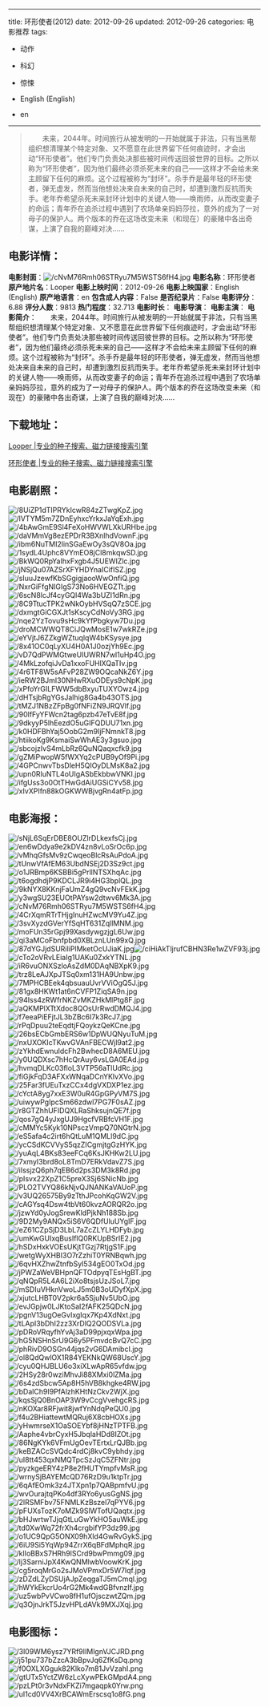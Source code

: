 
---
title: 环形使者(2012)
date: 2012-09-26
updated: 2012-09-26
categories: 电影推荐
tags:
- 动作
- 科幻
- 惊悚

- English (English)
- en
---


> 　　未来，2044年。时间旅行从被发明的一开始就属于非法，只有当黑帮组织想清理某个特定对象、又不愿意在此世界留下任何痕迹时，才会出动“环形使者”。他们专门负责处决那些被时间传送回彼世界的目标。之所以称为“环形使者”，因为他们最终必须杀死未来的自己——这样才不会给未来主顾留下任何的麻烦。这个过程被称为“封环”。杀手乔是最年轻的环形使者，弹无虚发，然而当他想处决来自未来的自己时，却遭到激烈反抗而失手。老年乔希望杀死未来封环计划中的关键人物——唤雨师，从而改变妻子的命运；青年乔在追杀过程中遇到了农场单亲妈妈莎拉，意外的成为了一对母子的保护人。两个版本的乔在这场改变未来（和现在）的豪赌中各出奇谋，上演了自我的巅峰对决......

## **电影详情**：

**电影封面**：<img src="https://image.tmdb.org/t/p/w200/cNvM76Rmh06STRyu7M5WSTS6fH4.jpg" alt="/cNvM76Rmh06STRyu7M5WSTS6fH4.jpg" title="/cNvM76Rmh06STRyu7M5WSTS6fH4.jpg">
**电影名称**：环形使者
**原产地片名**：Looper
**电影上映时间**：2012-09-26
**电影上映国家**：English (English)
**原产地语言**：en
**包含成人内容**：False
**是否纪录片**：False
**电影评分**：6.88
**评分人数**：9813
**热门程度**：32.713
**电影时长**：
**电影导演**：
**电影主演**：
**电影简介**：　　未来，2044年。时间旅行从被发明的一开始就属于非法，只有当黑帮组织想清理某个特定对象、又不愿意在此世界留下任何痕迹时，才会出动“环形使者”。他们专门负责处决那些被时间传送回彼世界的目标。之所以称为“环形使者”，因为他们最终必须杀死未来的自己——这样才不会给未来主顾留下任何的麻烦。这个过程被称为“封环”。杀手乔是最年轻的环形使者，弹无虚发，然而当他想处决来自未来的自己时，却遭到激烈反抗而失手。老年乔希望杀死未来封环计划中的关键人物——唤雨师，从而改变妻子的命运；青年乔在追杀过程中遇到了农场单亲妈妈莎拉，意外的成为了一对母子的保护人。两个版本的乔在这场改变未来（和现在）的豪赌中各出奇谋，上演了自我的巅峰对决......

## **下载地址**：
[Looper |专业的种子搜索、磁力链接搜索引擎](https://movie.amd794.com:2083/?search=Looper&ordering=&mode=match_phrase&page_size=10&page=1)

[环形使者 |专业的种子搜索、磁力链接搜索引擎](https://movie.amd794.com:2083/?search=%E7%8E%AF%E5%BD%A2%E4%BD%BF%E8%80%85&ordering=&mode=match_phrase&page_size=10&page=1)
 

## **电影剧照**：
<img src="https://image.tmdb.org/t/p/original/8UiZP1dTIPRYkIcwR84zZTwgKpZ.jpg" alt="/8UiZP1dTIPRYkIcwR84zZTwgKpZ.jpg" title="/8UiZP1dTIPRYkIcwR84zZTwgKpZ.jpg"><img src="https://image.tmdb.org/t/p/original/lVTYM5m7ZDnEyhxcYrkxJaYqExh.jpg" alt="/lVTYM5m7ZDnEyhxcYrkxJaYqExh.jpg" title="/lVTYM5m7ZDnEyhxcYrkxJaYqExh.jpg"><img src="https://image.tmdb.org/t/p/original/4bAwGmE9Sl4FeXoHWVWLXkURHbe.jpg" alt="/4bAwGmE9Sl4FeXoHWVWLXkURHbe.jpg" title="/4bAwGmE9Sl4FeXoHWVWLXkURHbe.jpg"><img src="https://image.tmdb.org/t/p/original/daVMmVg8ezEPDrR3BXnlhdVownF.jpg" alt="/daVMmVg8ezEPDrR3BXnlhdVownF.jpg" title="/daVMmVg8ezEPDrR3BXnlhdVownF.jpg"><img src="https://image.tmdb.org/t/p/original/ibm6NuTMI2linSGaEwOy3sQV8Oa.jpg" alt="/ibm6NuTMI2linSGaEwOy3sQV8Oa.jpg" title="/ibm6NuTMI2linSGaEwOy3sQV8Oa.jpg"><img src="https://image.tmdb.org/t/p/original/1sydL4Uphc8VYmEO8jCl8mkqwSD.jpg" alt="/1sydL4Uphc8VYmEO8jCl8mkqwSD.jpg" title="/1sydL4Uphc8VYmEO8jCl8mkqwSD.jpg"><img src="https://image.tmdb.org/t/p/original/BkWQ0RpYaIhxFxgb4J5UEWIZlc.jpg" alt="/BkWQ0RpYaIhxFxgb4J5UEWIZlc.jpg" title="/BkWQ0RpYaIhxFxgb4J5UEWIZlc.jpg"><img src="https://image.tmdb.org/t/p/original/jNSjQu07AZSrXFYHDYnaICifISZ.jpg" alt="/jNSjQu07AZSrXFYHDYnaICifISZ.jpg" title="/jNSjQu07AZSrXFYHDYnaICifISZ.jpg"><img src="https://image.tmdb.org/t/p/original/sIuuJzewfKbSGgigjaooWwOnfiQ.jpg" alt="/sIuuJzewfKbSGgigjaooWwOnfiQ.jpg" title="/sIuuJzewfKbSGgigjaooWwOnfiQ.jpg"><img src="https://image.tmdb.org/t/p/original/NxrGiFfgNIGIgS73No6HVEGZTt.jpg" alt="/NxrGiFfgNIGIgS73No6HVEGZTt.jpg" title="/NxrGiFfgNIGIgS73No6HVEGZTt.jpg"><img src="https://image.tmdb.org/t/p/original/6scN8lcJf4cyGQl4Wa3bUZI1dRn.jpg" alt="/6scN8lcJf4cyGQl4Wa3bUZI1dRn.jpg" title="/6scN8lcJf4cyGQl4Wa3bUZI1dRn.jpg"><img src="https://image.tmdb.org/t/p/original/8C9TtucTPK2wNkOybHVSqQ7zSCE.jpg" alt="/8C9TtucTPK2wNkOybHVSqQ7zSCE.jpg" title="/8C9TtucTPK2wNkOybHVSqQ7zSCE.jpg"><img src="https://image.tmdb.org/t/p/original/dxmgtGiCGXJt1sKscyCdNoVy3RG.jpg" alt="/dxmgtGiCGXJt1sKscyCdNoVy3RG.jpg" title="/dxmgtGiCGXJt1sKscyCdNoVy3RG.jpg"><img src="https://image.tmdb.org/t/p/original/nqe2YzTovu9sHc9kYfPbgkyw7Du.jpg" alt="/nqe2YzTovu9sHc9kYfPbgkyw7Du.jpg" title="/nqe2YzTovu9sHc9kYfPbgkyw7Du.jpg"><img src="https://image.tmdb.org/t/p/original/droMCWWQT8CiJQwMosE1w7wkRZe.jpg" alt="/droMCWWQT8CiJQwMosE1w7wkRZe.jpg" title="/droMCWWQT8CiJQwMosE1w7wkRZe.jpg"><img src="https://image.tmdb.org/t/p/original/eYVjtJ6ZZkgWZtuqlqW4bKSysye.jpg" alt="/eYVjtJ6ZZkgWZtuqlqW4bKSysye.jpg" title="/eYVjtJ6ZZkgWZtuqlqW4bKSysye.jpg"><img src="https://image.tmdb.org/t/p/original/8x41OC0qLyXU4H0A1J0ozjYh9Ec.jpg" alt="/8x41OC0qLyXU4H0A1J0ozjYh9Ec.jpg" title="/8x41OC0qLyXU4H0A1J0ozjYh9Ec.jpg"><img src="https://image.tmdb.org/t/p/original/vD7QdPWMGtweUIUWRN7wl1uHp4O.jpg" alt="/vD7QdPWMGtweUIUWRN7wl1uHp4O.jpg" title="/vD7QdPWMGtweUIUWRN7wl1uHp4O.jpg"><img src="https://image.tmdb.org/t/p/original/4MkLzofqiJvDa1xxoFUHlXQaTIv.jpg" alt="/4MkLzofqiJvDa1xxoFUHlXQaTIv.jpg" title="/4MkLzofqiJvDa1xxoFUHlXQaTIv.jpg"><img src="https://image.tmdb.org/t/p/original/4r6TF8W5sAFvP28ZW9OQcaNkZ6Y.jpg" alt="/4r6TF8W5sAFvP28ZW9OQcaNkZ6Y.jpg" title="/4r6TF8W5sAFvP28ZW9OQcaNkZ6Y.jpg"><img src="https://image.tmdb.org/t/p/original/ieRW2BJmI30NHwRXuODEys9cNpK.jpg" alt="/ieRW2BJmI30NHwRXuODEys9cNpK.jpg" title="/ieRW2BJmI30NHwRXuODEys9cNpK.jpg"><img src="https://image.tmdb.org/t/p/original/xPfoYrGILFWW5dbBxyuTUXYOwz4.jpg" alt="/xPfoYrGILFWW5dbBxyuTUXYOwz4.jpg" title="/xPfoYrGILFWW5dbBxyuTUXYOwz4.jpg"><img src="https://image.tmdb.org/t/p/original/dHTsjbRgYGsJalhig8Ga4b43OTS.jpg" alt="/dHTsjbRgYGsJalhig8Ga4b43OTS.jpg" title="/dHTsjbRgYGsJalhig8Ga4b43OTS.jpg"><img src="https://image.tmdb.org/t/p/original/tMZJ1NBzZFpBg0fNFiZN9JRQVlf.jpg" alt="/tMZJ1NBzZFpBg0fNFiZN9JRQVlf.jpg" title="/tMZJ1NBzZFpBg0fNFiZN9JRQVlf.jpg"><img src="https://image.tmdb.org/t/p/original/90lfFyYFWcn2tag6pzb47eTvE8f.jpg" alt="/90lfFyYFWcn2tag6pzb47eTvE8f.jpg" title="/90lfFyYFWcn2tag6pzb47eTvE8f.jpg"><img src="https://image.tmdb.org/t/p/original/9dkyyP5lhEezdO5uGIFQDUU71xn.jpg" alt="/9dkyyP5lhEezdO5uGIFQDUU71xn.jpg" title="/9dkyyP5lhEezdO5uGIFQDUU71xn.jpg"><img src="https://image.tmdb.org/t/p/original/k0HDFBhYaj5OobG2m9IjFNmnkT8.jpg" alt="/k0HDFBhYaj5OobG2m9IjFNmnkT8.jpg" title="/k0HDFBhYaj5OobG2m9IjFNmnkT8.jpg"><img src="https://image.tmdb.org/t/p/original/htiikoKg9KsmaiSwWhAE3y3gsuo.jpg" alt="/htiikoKg9KsmaiSwWhAE3y3gsuo.jpg" title="/htiikoKg9KsmaiSwWhAE3y3gsuo.jpg"><img src="https://image.tmdb.org/t/p/original/sbcojzIvS4mLbRz6QuNQaqxcfk9.jpg" alt="/sbcojzIvS4mLbRz6QuNQaqxcfk9.jpg" title="/sbcojzIvS4mLbRz6QuNQaqxcfk9.jpg"><img src="https://image.tmdb.org/t/p/original/gZMiPwopW5fWXYq2cPUB9yOf9Pi.jpg" alt="/gZMiPwopW5fWXYq2cPUB9yOf9Pi.jpg" title="/gZMiPwopW5fWXYq2cPUB9yOf9Pi.jpg"><img src="https://image.tmdb.org/t/p/original/4GPCnwvTbsDleH5QIOyDLMsK8a2.jpg" alt="/4GPCnwvTbsDleH5QIOyDLMsK8a2.jpg" title="/4GPCnwvTbsDleH5QIOyDLMsK8a2.jpg"><img src="https://image.tmdb.org/t/p/original/upn0RluNTL4oUIgASbEkbbwVNKI.jpg" alt="/upn0RluNTL4oUIgASbEkbbwVNKI.jpg" title="/upn0RluNTL4oUIgASbEkbbwVNKI.jpg"><img src="https://image.tmdb.org/t/p/original/ifgUss3o0OtTHwGdAiUGSiCYv58.jpg" alt="/ifgUss3o0OtTHwGdAiUGSiCYv58.jpg" title="/ifgUss3o0OtTHwGdAiUGSiCYv58.jpg"><img src="https://image.tmdb.org/t/p/original/xIvXPIfn88kOGKWWBjvgRn4atFp.jpg" alt="/xIvXPIfn88kOGKWWBjvgRn4atFp.jpg" title="/xIvXPIfn88kOGKWWBjvgRn4atFp.jpg">

## **电影海报**：
<img src="https://image.tmdb.org/t/p/original/sNjL6SqErDBE8OUZlrDLkexfsCj.jpg" alt="/sNjL6SqErDBE8OUZlrDLkexfsCj.jpg" title="/sNjL6SqErDBE8OUZlrDLkexfsCj.jpg"><img src="https://image.tmdb.org/t/p/original/en6wDdya9e2kDV4zn8vLoSrOc6p.jpg" alt="/en6wDdya9e2kDV4zn8vLoSrOc6p.jpg" title="/en6wDdya9e2kDV4zn8vLoSrOc6p.jpg"><img src="https://image.tmdb.org/t/p/original/vMhqGfsMv9zCwqeoBlcRsAuPdoA.jpg" alt="/vMhqGfsMv9zCwqeoBlcRsAuPdoA.jpg" title="/vMhqGfsMv9zCwqeoBlcRsAuPdoA.jpg"><img src="https://image.tmdb.org/t/p/original/tUnwVfAfEM63UbdNSEj2D3Sz9ct.jpg" alt="/tUnwVfAfEM63UbdNSEj2D3Sz9ct.jpg" title="/tUnwVfAfEM63UbdNSEj2D3Sz9ct.jpg"><img src="https://image.tmdb.org/t/p/original/o1JRBmp6KSBBi5gPrllNTSXhqAc.jpg" alt="/o1JRBmp6KSBBi5gPrllNTSXhqAc.jpg" title="/o1JRBmp6KSBBi5gPrllNTSXhqAc.jpg"><img src="https://image.tmdb.org/t/p/original/t6ogdhdjP9KDCLJR9i4HG3bplQL.jpg" alt="/t6ogdhdjP9KDCLJR9i4HG3bplQL.jpg" title="/t6ogdhdjP9KDCLJR9i4HG3bplQL.jpg"><img src="https://image.tmdb.org/t/p/original/9kNYX8KKnjFaUmZ4gQ9vcNvFEkK.jpg" alt="/9kNYX8KKnjFaUmZ4gQ9vcNvFEkK.jpg" title="/9kNYX8KKnjFaUmZ4gQ9vcNvFEkK.jpg"><img src="https://image.tmdb.org/t/p/original/y3wgSU23EUOtPAYsw2dtwv6Mk3A.jpg" alt="/y3wgSU23EUOtPAYsw2dtwv6Mk3A.jpg" title="/y3wgSU23EUOtPAYsw2dtwv6Mk3A.jpg"><img src="https://image.tmdb.org/t/p/original/cNvM76Rmh06STRyu7M5WSTS6fH4.jpg" alt="/cNvM76Rmh06STRyu7M5WSTS6fH4.jpg" title="/cNvM76Rmh06STRyu7M5WSTS6fH4.jpg"><img src="https://image.tmdb.org/t/p/original/4CrXqmRTrTHjgInuHZwcMV9Yu4Z.jpg" alt="/4CrXqmRTrTHjgInuHZwcMV9Yu4Z.jpg" title="/4CrXqmRTrTHjgInuHZwcMV9Yu4Z.jpg"><img src="https://image.tmdb.org/t/p/original/3svXyzdGVerYfSqHT631ZqllMNM.jpg" alt="/3svXyzdGVerYfSqHT631ZqllMNM.jpg" title="/3svXyzdGVerYfSqHT631ZqllMNM.jpg"><img src="https://image.tmdb.org/t/p/original/moFUn35rGpj99XasdywgzjgL6Uw.jpg" alt="/moFUn35rGpj99XasdywgzjgL6Uw.jpg" title="/moFUn35rGpj99XasdywgzjgL6Uw.jpg"><img src="https://image.tmdb.org/t/p/original/qi3aMCoFbnfpbd0XBLznLUn99xQ.jpg" alt="/qi3aMCoFbnfpbd0XBLznLUn99xQ.jpg" title="/qi3aMCoFbnfpbd0XBLznLUn99xQ.jpg"><img src="https://image.tmdb.org/t/p/original/87dYGJjdSURiIiPlMketOcUJiaK.jpg" alt="/87dYGJjdSURiIiPlMketOcUJiaK.jpg" title="/87dYGJjdSURiIiPlMketOcUJiaK.jpg"><img src="https://image.tmdb.org/t/p/original/ciHiAkTljrufCBHN3Re1wZVF93j.jpg" alt="/ciHiAkTljrufCBHN3Re1wZVF93j.jpg" title="/ciHiAkTljrufCBHN3Re1wZVF93j.jpg"><img src="https://image.tmdb.org/t/p/original/cTo2oVRvLEiaIg1UAKu0ZxkYTNL.jpg" alt="/cTo2oVRvLEiaIg1UAKu0ZxkYTNL.jpg" title="/cTo2oVRvLEiaIg1UAKu0ZxkYTNL.jpg"><img src="https://image.tmdb.org/t/p/original/iR6vuONXSzloAsZdM0DAqNBXpK9.jpg" alt="/iR6vuONXSzloAsZdM0DAqNBXpK9.jpg" title="/iR6vuONXSzloAsZdM0DAqNBXpK9.jpg"><img src="https://image.tmdb.org/t/p/original/trz8LeAJXpJTSq0xm131HA9Unbw.jpg" alt="/trz8LeAJXpJTSq0xm131HA9Unbw.jpg" title="/trz8LeAJXpJTSq0xm131HA9Unbw.jpg"><img src="https://image.tmdb.org/t/p/original/7MPHCBEek4qbsuauUvrVViOgQ5J.jpg" alt="/7MPHCBEek4qbsuauUvrVViOgQ5J.jpg" title="/7MPHCBEek4qbsuauUvrVViOgQ5J.jpg"><img src="https://image.tmdb.org/t/p/original/81gx8HKWt1at6nCVFP1ZiqSA9n.jpg" alt="/81gx8HKWt1at6nCVFP1ZiqSA9n.jpg" title="/81gx8HKWt1at6nCVFP1ZiqSA9n.jpg"><img src="https://image.tmdb.org/t/p/original/94Iss4zRWfrNKZvMKZHkMlPtg8F.jpg" alt="/94Iss4zRWfrNKZvMKZHkMlPtg8F.jpg" title="/94Iss4zRWfrNKZvMKZHkMlPtg8F.jpg"><img src="https://image.tmdb.org/t/p/original/aQKMPlXTtXdoc8QOsUrRwdDMQJ4.jpg" alt="/aQKMPlXTtXdoc8QOsUrRwdDMQJ4.jpg" title="/aQKMPlXTtXdoc8QOsUrRwdDMQJ4.jpg"><img src="https://image.tmdb.org/t/p/original/f7eeaPiEFjtJL3bZBc6I7k3RcJ7.jpg" alt="/f7eeaPiEFjtJL3bZBc6I7k3RcJ7.jpg" title="/f7eeaPiEFjtJL3bZBc6I7k3RcJ7.jpg"><img src="https://image.tmdb.org/t/p/original/rPqDpuu2teEqdtjFQoykzQeKCne.jpg" alt="/rPqDpuu2teEqdtjFQoykzQeKCne.jpg" title="/rPqDpuu2teEqdtjFQoykzQeKCne.jpg"><img src="https://image.tmdb.org/t/p/original/26bsECbGmbERS6w1DpWUQNyuTuM.jpg" alt="/26bsECbGmbERS6w1DpWUQNyuTuM.jpg" title="/26bsECbGmbERS6w1DpWUQNyuTuM.jpg"><img src="https://image.tmdb.org/t/p/original/nxUXOKIcTKwvGVAnFBECWjl9at2.jpg" alt="/nxUXOKIcTKwvGVAnFBECWjl9at2.jpg" title="/nxUXOKIcTKwvGVAnFBECWjl9at2.jpg"><img src="https://image.tmdb.org/t/p/original/zYkhdEwnuIdcFh2BwhecD8A6MEU.jpg" alt="/zYkhdEwnuIdcFh2BwhecD8A6MEU.jpg" title="/zYkhdEwnuIdcFh2BwhecD8A6MEU.jpg"><img src="https://image.tmdb.org/t/p/original/y0UQDXsc7hHcQrAuy6vsLGA0EAd.jpg" alt="/y0UQDXsc7hHcQrAuy6vsLGA0EAd.jpg" title="/y0UQDXsc7hHcQrAuy6vsLGA0EAd.jpg"><img src="https://image.tmdb.org/t/p/original/hvmqDLKc03floL3VTP56aTlUdRc.jpg" alt="/hvmqDLKc03floL3VTP56aTlUdRc.jpg" title="/hvmqDLKc03floL3VTP56aTlUdRc.jpg"><img src="https://image.tmdb.org/t/p/original/fiGjkFqD3AFXxWNqaDCnYKIvXVo.jpg" alt="/fiGjkFqD3AFXxWNqaDCnYKIvXVo.jpg" title="/fiGjkFqD3AFXxWNqaDCnYKIvXVo.jpg"><img src="https://image.tmdb.org/t/p/original/25Far3fUEuTxzCCx4dgVXDXP1ez.jpg" alt="/25Far3fUEuTxzCCx4dgVXDXP1ez.jpg" title="/25Far3fUEuTxzCCx4dgVXDXP1ez.jpg"><img src="https://image.tmdb.org/t/p/original/cYctA8yg7xxE3W0uR4GpGPyVM7S.jpg" alt="/cYctA8yg7xxE3W0uR4GpGPyVM7S.jpg" title="/cYctA8yg7xxE3W0uR4GpGPyVM7S.jpg"><img src="https://image.tmdb.org/t/p/original/uiwywPgIpcSm66zdwl7PG7F0sAZ.jpg" alt="/uiwywPgIpcSm66zdwl7PG7F0sAZ.jpg" title="/uiwywPgIpcSm66zdwl7PG7F0sAZ.jpg"><img src="https://image.tmdb.org/t/p/original/r8GTZhhUFIDQXLRaShksujnQE7f.jpg" alt="/r8GTZhhUFIDQXLRaShksujnQE7f.jpg" title="/r8GTZhhUFIDQXLRaShksujnQE7f.jpg"><img src="https://image.tmdb.org/t/p/original/qos7gQ4yJxgUJ9HgcfVRBfcVH1F.jpg" alt="/qos7gQ4yJxgUJ9HgcfVRBfcVH1F.jpg" title="/qos7gQ4yJxgUJ9HgcfVRBfcVH1F.jpg"><img src="https://image.tmdb.org/t/p/original/cMMYc5Kyk10NPsczVmpQ70NGtrN.jpg" alt="/cMMYc5Kyk10NPsczVmpQ70NGtrN.jpg" title="/cMMYc5Kyk10NPsczVmpQ70NGtrN.jpg"><img src="https://image.tmdb.org/t/p/original/eS5afa4c2irt6hQtLuM1QMLl9dC.jpg" alt="/eS5afa4c2irt6hQtLuM1QMLl9dC.jpg" title="/eS5afa4c2irt6hQtLuM1QMLl9dC.jpg"><img src="https://image.tmdb.org/t/p/original/ycCSdKCVVyS5qzZICgmjtgGzHYK.jpg" alt="/ycCSdKCVVyS5qzZICgmjtgGzHYK.jpg" title="/ycCSdKCVVyS5qzZICgmjtgGzHYK.jpg"><img src="https://image.tmdb.org/t/p/original/yuAqL4BKs83eeFCq6KsJKHKw2LU.jpg" alt="/yuAqL4BKs83eeFCq6KsJKHKw2LU.jpg" title="/yuAqL4BKs83eeFCq6KsJKHKw2LU.jpg"><img src="https://image.tmdb.org/t/p/original/7xmyI3brd8oL8TmD7ERkVdavZ7S.jpg" alt="/7xmyI3brd8oL8TmD7ERkVdavZ7S.jpg" title="/7xmyI3brd8oL8TmD7ERkVdavZ7S.jpg"><img src="https://image.tmdb.org/t/p/original/iIssjzQ6ph7qEB6d2ps3DM3k8Rd.jpg" alt="/iIssjzQ6ph7qEB6d2ps3DM3k8Rd.jpg" title="/iIssjzQ6ph7qEB6d2ps3DM3k8Rd.jpg"><img src="https://image.tmdb.org/t/p/original/pIsvx22XpZ1C5preX3Sj6SNicNb.jpg" alt="/pIsvx22XpZ1C5preX3Sj6SNicNb.jpg" title="/pIsvx22XpZ1C5preX3Sj6SNicNb.jpg"><img src="https://image.tmdb.org/t/p/original/PLO2TVYQ86kNjvQJNANKaVAUoP.jpg" alt="/PLO2TVYQ86kNjvQJNANKaVAUoP.jpg" title="/PLO2TVYQ86kNjvQJNANKaVAUoP.jpg"><img src="https://image.tmdb.org/t/p/original/v3UQ26575By9zTthJPcohKqGW2V.jpg" alt="/v3UQ26575By9zTthJPcohKqGW2V.jpg" title="/v3UQ26575By9zTthJPcohKqGW2V.jpg"><img src="https://image.tmdb.org/t/p/original/cAGYsq4Dsw4tbVt60kvzAORQR2o.jpg" alt="/cAGYsq4Dsw4tbVt60kvzAORQR2o.jpg" title="/cAGYsq4Dsw4tbVt60kvzAORQR2o.jpg"><img src="https://image.tmdb.org/t/p/original/jzwYd0yJogSrewKldPjkNh188Sb.jpg" alt="/jzwYd0yJogSrewKldPjkNh188Sb.jpg" title="/jzwYd0yJogSrewKldPjkNh188Sb.jpg"><img src="https://image.tmdb.org/t/p/original/9D2My9ANQx5iS6V6QDfUluUYgIF.jpg" alt="/9D2My9ANQx5iS6V6QDfUluUYgIF.jpg" title="/9D2My9ANQx5iS6V6QDfUluUYgIF.jpg"><img src="https://image.tmdb.org/t/p/original/eZ61CZpSjD3LbL7aZcZLYLHDFyb.jpg" alt="/eZ61CZpSjD3LbL7aZcZLYLHDFyb.jpg" title="/eZ61CZpSjD3LbL7aZcZLYLHDFyb.jpg"><img src="https://image.tmdb.org/t/p/original/umKwGUIxqBusIflQ0RKUpBSrIE2.jpg" alt="/umKwGUIxqBusIflQ0RKUpBSrIE2.jpg" title="/umKwGUIxqBusIflQ0RKUpBSrIE2.jpg"><img src="https://image.tmdb.org/t/p/original/hSDxHxkVOEsUKjtTGzj7RtjgS1F.jpg" alt="/hSDxHxkVOEsUKjtTGzj7RtjgS1F.jpg" title="/hSDxHxkVOEsUKjtTGzj7RtjgS1F.jpg"><img src="https://image.tmdb.org/t/p/original/wetgWyXHBI3O7rZzhiT0YRNBqwh.jpg" alt="/wetgWyXHBI3O7rZzhiT0YRNBqwh.jpg" title="/wetgWyXHBI3O7rZzhiT0YRNBqwh.jpg"><img src="https://image.tmdb.org/t/p/original/6qvHXZhwZtnfbSyI534gEO0TxOd.jpg" alt="/6qvHXZhwZtnfbSyI534gEO0TxOd.jpg" title="/6qvHXZhwZtnfbSyI534gEO0TxOd.jpg"><img src="https://image.tmdb.org/t/p/original/jPWZaWeVBHpnQFTOdpyqTEsHgBT.jpg" alt="/jPWZaWeVBHpnQFTOdpyqTEsHgBT.jpg" title="/jPWZaWeVBHpnQFTOdpyqTEsHgBT.jpg"><img src="https://image.tmdb.org/t/p/original/qNQpR5L4A6L2iXo8tsjsUzJSoL7.jpg" alt="/qNQpR5L4A6L2iXo8tsjsUzJSoL7.jpg" title="/qNQpR5L4A6L2iXo8tsjsUzJSoL7.jpg"><img src="https://image.tmdb.org/t/p/original/mSDIuVHknVwoLJ5m0B3oUDyfXpX.jpg" alt="/mSDIuVHknVwoLJ5m0B3oUDyfXpX.jpg" title="/mSDIuVHknVwoLJ5m0B3oUDyfXpX.jpg"><img src="https://image.tmdb.org/t/p/original/xjutcLHBT0V2pkr6a5SjuNv5UbO.jpg" alt="/xjutcLHBT0V2pkr6a5SjuNv5UbO.jpg" title="/xjutcLHBT0V2pkr6a5SjuNv5UbO.jpg"><img src="https://image.tmdb.org/t/p/original/evJGpjw0LJKtoSaI2fAFK25QDcN.jpg" alt="/evJGpjw0LJKtoSaI2fAFK25QDcN.jpg" title="/evJGpjw0LJKtoSaI2fAFK25QDcN.jpg"><img src="https://image.tmdb.org/t/p/original/pgnV13ugOeGvIxgIqx7Kp4XdNxt.jpg" alt="/pgnV13ugOeGvIxgIqx7Kp4XdNxt.jpg" title="/pgnV13ugOeGvIxgIqx7Kp4XdNxt.jpg"><img src="https://image.tmdb.org/t/p/original/tLApI3bDhI2zz3XrDlQ2QODSVLa.jpg" alt="/tLApI3bDhI2zz3XrDlQ2QODSVLa.jpg" title="/tLApI3bDhI2zz3XrDlQ2QODSVLa.jpg"><img src="https://image.tmdb.org/t/p/original/pDRoVRqyfhYvAj3aD99pjxqxWpa.jpg" alt="/pDRoVRqyfhYvAj3aD99pjxqxWpa.jpg" title="/pDRoVRqyfhYvAj3aD99pjxqxWpa.jpg"><img src="https://image.tmdb.org/t/p/original/hG5NSHnSrU9G6y5PFmvdcBvQ7cC.jpg" alt="/hG5NSHnSrU9G6y5PFmvdcBvQ7cC.jpg" title="/hG5NSHnSrU9G6y5PFmvdcBvQ7cC.jpg"><img src="https://image.tmdb.org/t/p/original/phRivD9OSGn44jqs2vG6DAmibcI.jpg" alt="/phRivD9OSGn44jqs2vG6DAmibcI.jpg" title="/phRivD9OSGn44jqs2vG6DAmibcI.jpg"><img src="https://image.tmdb.org/t/p/original/ol8QdQwlOX1R84YEKNkQW68UscY.jpg" alt="/ol8QdQwlOX1R84YEKNkQW68UscY.jpg" title="/ol8QdQwlOX1R84YEKNkQW68UscY.jpg"><img src="https://image.tmdb.org/t/p/original/cyu0QHJBLU6o3xiXLwApR65vfdw.jpg" alt="/cyu0QHJBLU6o3xiXLwApR65vfdw.jpg" title="/cyu0QHJBLU6o3xiXLwApR65vfdw.jpg"><img src="https://image.tmdb.org/t/p/original/2HSy28r0wziMhvJi88XMxi0lZMa.jpg" alt="/2HSy28r0wziMhvJi88XMxi0lZMa.jpg" title="/2HSy28r0wziMhvJi88XMxi0lZMa.jpg"><img src="https://image.tmdb.org/t/p/original/6s4zdSbcw5Ap8H5hVB8khgke4RW.jpg" alt="/6s4zdSbcw5Ap8H5hVB8khgke4RW.jpg" title="/6s4zdSbcw5Ap8H5hVB8khgke4RW.jpg"><img src="https://image.tmdb.org/t/p/original/bDalCh9I9PfAlzhKHtNzCkv2WjX.jpg" alt="/bDalCh9I9PfAlzhKHtNzCkv2WjX.jpg" title="/bDalCh9I9PfAlzhKHtNzCkv2WjX.jpg"><img src="https://image.tmdb.org/t/p/original/kqsSjQ0BnOAP3W9vCcgVvehgcRS.jpg" alt="/kqsSjQ0BnOAP3W9vCcgVvehgcRS.jpg" title="/kqsSjQ0BnOAP3W9vCcgVvehgcRS.jpg"><img src="https://image.tmdb.org/t/p/original/nKOXar8RFjwit8jwfYnNdqPeQU0.jpg" alt="/nKOXar8RFjwit8jwfYnNdqPeQU0.jpg" title="/nKOXar8RFjwit8jwfYnNdqPeQU0.jpg"><img src="https://image.tmdb.org/t/p/original/f4u2BHiattewtMQRuj6X8cbHOXs.jpg" alt="/f4u2BHiattewtMQRuj6X8cbHOXs.jpg" title="/f4u2BHiattewtMQRuj6X8cbHOXs.jpg"><img src="https://image.tmdb.org/t/p/original/yHwmrseX1OaSOEYbf8jHNzTPTFB.jpg" alt="/yHwmrseX1OaSOEYbf8jHNzTPTFB.jpg" title="/yHwmrseX1OaSOEYbf8jHNzTPTFB.jpg"><img src="https://image.tmdb.org/t/p/original/Aaphe4vbrCyxH5JbqlaHDd8IZOt.jpg" alt="/Aaphe4vbrCyxH5JbqlaHDd8IZOt.jpg" title="/Aaphe4vbrCyxH5JbqlaHDd8IZOt.jpg"><img src="https://image.tmdb.org/t/p/original/86NgKYk6VFmUgOevTErtxLrQJBb.jpg" alt="/86NgKYk6VFmUgOevTErtxLrQJBb.jpg" title="/86NgKYk6VFmUgOevTErtxLrQJBb.jpg"><img src="https://image.tmdb.org/t/p/original/keBZACcSVQdc4rdCj8kvC9ybhdy.jpg" alt="/keBZACcSVQdc4rdCj8kvC9ybhdy.jpg" title="/keBZACcSVQdc4rdCj8kvC9ybhdy.jpg"><img src="https://image.tmdb.org/t/p/original/uI8tt453qxNMQTpcSzJqC5ZFNtr.jpg" alt="/uI8tt453qxNMQTpcSzJqC5ZFNtr.jpg" title="/uI8tt453qxNMQTpcSzJqC5ZFNtr.jpg"><img src="https://image.tmdb.org/t/p/original/pyzkgeERY4zP8e2fHUTYmpfvMsR.jpg" alt="/pyzkgeERY4zP8e2fHUTYmpfvMsR.jpg" title="/pyzkgeERY4zP8e2fHUTYmpfvMsR.jpg"><img src="https://image.tmdb.org/t/p/original/wrnySjBAYEMcQD76RzD9u1ktpTr.jpg" alt="/wrnySjBAYEMcQD76RzD9u1ktpTr.jpg" title="/wrnySjBAYEMcQD76RzD9u1ktpTr.jpg"><img src="https://image.tmdb.org/t/p/original/6qAfEOmk3z4JTXpn1p7QABpmfvU.jpg" alt="/6qAfEOmk3z4JTXpn1p7QABpmfvU.jpg" title="/6qAfEOmk3z4JTXpn1p7QABpmfvU.jpg"><img src="https://image.tmdb.org/t/p/original/wvOurajtqPKo4df3RYo6yusGgNS.jpg" alt="/wvOurajtqPKo4df3RYo6yusGgNS.jpg" title="/wvOurajtqPKo4df3RYo6yusGgNS.jpg"><img src="https://image.tmdb.org/t/p/original/2lRSMFbv75FNMLKzBszel7qPYV6.jpg" alt="/2lRSMFbv75FNMLKzBszel7qPYV6.jpg" title="/2lRSMFbv75FNMLKzBszel7qPYV6.jpg"><img src="https://image.tmdb.org/t/p/original/pFUXsTozK7oMZk9SlWTofUQaqtx.jpg" alt="/pFUXsTozK7oMZk9SlWTofUQaqtx.jpg" title="/pFUXsTozK7oMZk9SlWTofUQaqtx.jpg"><img src="https://image.tmdb.org/t/p/original/bHJwrtwTJjqGtLuGwYkHO5auWkE.jpg" alt="/bHJwrtwTJjqGtLuGwYkHO5auWkE.jpg" title="/bHJwrtwTJjqGtLuGwYkHO5auWkE.jpg"><img src="https://image.tmdb.org/t/p/original/td0XwWq72frXh4crgbifYP3dz99.jpg" alt="/td0XwWq72frXh4crgbifYP3dz99.jpg" title="/td0XwWq72frXh4crgbifYP3dz99.jpg"><img src="https://image.tmdb.org/t/p/original/o1UC9QpG5ONX09hXld4GwRvGykS.jpg" alt="/o1UC9QpG5ONX09hXld4GwRvGykS.jpg" title="/o1UC9QpG5ONX09hXld4GwRvGykS.jpg"><img src="https://image.tmdb.org/t/p/original/6iU9Si5YqWp94ZrrX6qBFdMphqR.jpg" alt="/6iU9Si5YqWp94ZrrX6qBFdMphqR.jpg" title="/6iU9Si5YqWp94ZrrX6qBFdMphqR.jpg"><img src="https://image.tmdb.org/t/p/original/klIoBBxS7HRh9lSCrd9bwPmmg09.jpg" alt="/klIoBBxS7HRh9lSCrd9bwPmmg09.jpg" title="/klIoBBxS7HRh9lSCrd9bwPmmg09.jpg"><img src="https://image.tmdb.org/t/p/original/lj3SarniJpX4KwQNMlwbVoowKrK.jpg" alt="/lj3SarniJpX4KwQNMlwbVoowKrK.jpg" title="/lj3SarniJpX4KwQNMlwbVoowKrK.jpg"><img src="https://image.tmdb.org/t/p/original/cg5roqMrGo2sJMoVPmxDr5W7lqf.jpg" alt="/cg5roqMrGo2sJMoVPmxDr5W7lqf.jpg" title="/cg5roqMrGo2sJMoVPmxDr5W7lqf.jpg"><img src="https://image.tmdb.org/t/p/original/zDZdLZyDSUjAJpZeqgaTJ5mCmql.jpg" alt="/zDZdLZyDSUjAJpZeqgaTJ5mCmql.jpg" title="/zDZdLZyDSUjAJpZeqgaTJ5mCmql.jpg"><img src="https://image.tmdb.org/t/p/original/hWYkEkcrUo4rG2Mk4wdGBfvnzIf.jpg" alt="/hWYkEkcrUo4rG2Mk4wdGBfvnzIf.jpg" title="/hWYkEkcrUo4rG2Mk4wdGBfvnzIf.jpg"><img src="https://image.tmdb.org/t/p/original/uz5wbPvVCwo8fH1ufOjsczwtZQm.jpg" alt="/uz5wbPvVCwo8fH1ufOjsczwtZQm.jpg" title="/uz5wbPvVCwo8fH1ufOjsczwtZQm.jpg"><img src="https://image.tmdb.org/t/p/original/q3OjnJrkT5JzvHPLdAVk9MXJXqj.jpg" alt="/q3OjnJrkT5JzvHPLdAVk9MXJXqj.jpg" title="/q3OjnJrkT5JzvHPLdAVk9MXJXqj.jpg">

## **电影图标**：
<img src="https://image.tmdb.org/t/p/original/3l09WM6ysz7YRf9IIMlgnVJCJRD.png" alt="/3l09WM6ysz7YRf9IIMlgnVJCJRD.png" title="/3l09WM6ysz7YRf9IIMlgnVJCJRD.png"><img src="https://image.tmdb.org/t/p/original/j51pu737bZzcA3bBpvJq6ZfKsDq.png" alt="/j51pu737bZzcA3bBpvJq6ZfKsDq.png" title="/j51pu737bZzcA3bBpvJq6ZfKsDq.png"><img src="https://image.tmdb.org/t/p/original/f0OXLXGguk82Klko7m81JvVzahI.png" alt="/f0OXLXGguk82Klko7m81JvVzahI.png" title="/f0OXLXGguk82Klko7m81JvVzahI.png"><img src="https://image.tmdb.org/t/p/original/gtUTx5YctZW6zLcXywPEkGMpdA4.png" alt="/gtUTx5YctZW6zLcXywPEkGMpdA4.png" title="/gtUTx5YctZW6zLcXywPEkGMpdA4.png"><img src="https://image.tmdb.org/t/p/original/pzLPt0r3vNdxFKZi7mgaqpk0Yrw.png" alt="/pzLPt0r3vNdxFKZi7mgaqpk0Yrw.png" title="/pzLPt0r3vNdxFKZi7mgaqpk0Yrw.png"><img src="https://image.tmdb.org/t/p/original/uI1cd0VV4XrBCAWmErscsq1o8fG.png" alt="/uI1cd0VV4XrBCAWmErscsq1o8fG.png" title="/uI1cd0VV4XrBCAWmErscsq1o8fG.png">
